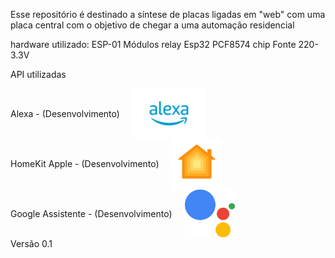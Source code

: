 Esse repositório é destinado a síntese de placas ligadas em "web" com uma placa central
com o objetivo de chegar a uma automação residencial

hardware utilizado:
ESP-01
Módulos relay
Esp32
PCF8574 chip
Fonte 220-3.3V


API utilizadas
<style>
    .divmaior {
        display:columm;
        align-content:center;
        gap:50px
    }
    .container {
        display: flex;
        align-items:center;
        gap:20px;
    }

    .alexa > p {
        font-weight:750;
        justify-content: flex-end;
        letter-spacing: 1px;
    }

</style>

<div class="divmaior">
    <div class="container">
        <p>Alexa             - (Desenvolvimento)</p>
        <img src="aslesca.png" height="80" width="117,68" title="hover text"><br>
    </div>
    <div class="container">
        <p>HomeKit Apple     - (Desenvolvimento)</p>
        <img src="homekit.png" height="80" width="80" title="hover text"><br>
    </div>
    <div class="container">
        <p>Google Assistente - (Desenvolvimento)</p>
        <img src="gogli%20asistn.png" height="80" width="80"><br>
    </div>
</div>
Versão 0.1